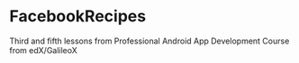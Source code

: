 # FacebookRecipes
Third and fifth lessons from Professional Android App Development Course from edX/GalileoX
